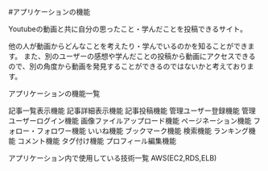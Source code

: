 #アプリケーションの機能

Youtubeの動画と共に自分の思ったこと・学んだことを投稿できるサイト。

他の人が動画からどんなことを考えたり・学んでいるのかを知ることができます。
また、別のユーザーの感想や学んだことの投稿から動画にアクセスできるので、別の角度から動画を発見することができるのではないかと考えております。

 アプリケーションの機能一覧
 
 記事一覧表示機能 記事詳細表示機能 記事投稿機能 管理ユーザー登録機能 管理ユーザーログイン機能 画像ファイルアップロード機能
 ページネーション機能 フォロー・フォロワー機能 いいね機能 ブックマーク機能 検索機能 ランキング機能 コメント機能 タグ付け機能 プロフィール編集機能
 
 
 アプリケーション内で使用している技術一覧
 AWS(EC2,RDS,ELB)
